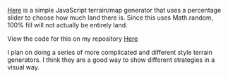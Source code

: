 [Here](https://quadriplanar.github.io/examples/terrain/percent/percentage%20gen.html) is a simple JavaScript terrain/map generator that uses a percentage slider to choose how much land there is. Since this uses Math.random, 100% fill will not actually be entirely land.

View the code for this on my repository [Here](https://github.com/quadriplanar/quadriplanar.github.io/tree/master/examples/terrain/percent)

I plan on doing a series of more complicated and different style terrain generators. I think they are a good way to show different strategies in a visual way.
